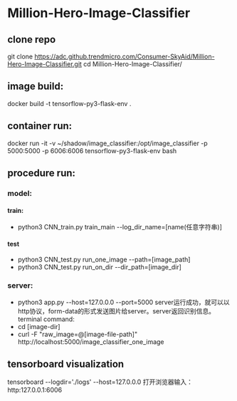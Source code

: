 # Million-Hero-Image-Classifier

## clone repo
git clone https://adc.github.trendmicro.com/Consumer-SkyAid/Million-Hero-Image-Classifier.git
cd Million-Hero-Image-Classifier/

## image build:
docker build -t tensorflow-py3-flask-env .

## container run:
docker run -it -v ~/shadow/image_classifier:/opt/image_classifier -p 5000:5000 -p 6006:6006 tensorflow-py3-flask-env bash

## procedure run:
### model:

#### train:
* python3 CNN_train.py train_main --log_dir_name=[name(任意字符串)]

#### test
* python3 CNN_test.py run_one_image --path=[image_path]
* python3 CNN_test.py run_on_dir --dir_path=[image_dir]

### server:
* python3 app.py --host=127.0.0.0 --port=5000
server运行成功，就可以以http协议，form-data的形式发送图片给server。server返回识别信息。
terminal command:
* cd [image-dir]
* curl -F "raw_image=@[image-file-path]" http://localhost:5000/image_classifier_one_image

## tensorboard visualization
tensorboard --logdir='./logs' --host=127.0.0.0
打开浏览器输入：http:127.0.0.1:6006